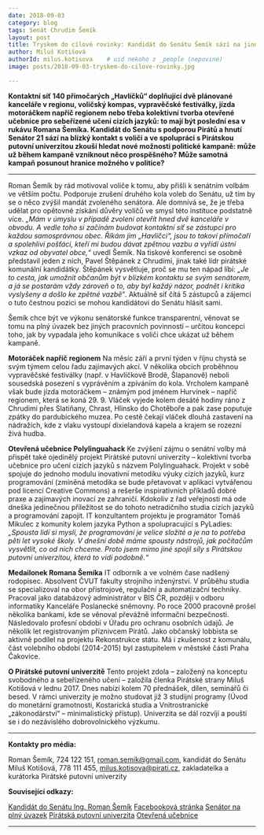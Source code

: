 ```yaml
---
date: 2018-09-03
category: blog
tags: Senát Chrudim Šemík
layout: post
title: Tryskem do cílové rovinky: Kandidát do Senátu Šemík sází na jinou formu komunikace s voliči
author: Miluš Kotišová
authorId: milus.kotisova    # uid nekoho z _people (nepoviné)
image: posts/2018-09-03-tryskem-do-cilove-rovinky.jpg

---
```


**Kontaktní síť 140 přímočarých „Havlíčků“ doplňující dvě plánované kanceláře v regionu, voličský kompas, vypravěčské festiválky, jízda motoráčkem napříč regionem nebo třeba kolektivní tvorba otevřené učebnice pro sebeřízené učení cizích jazyků: to mají být poslední esa v rukávu Romana Šemíka. Kandidát do Senátu s podporou Pirátů a hnutí Senátor 21 sází na blízký kontakt s voliči a ve spolupráci s Pirátskou putovní univerzitou zkouší hledat nové možnosti politické kampaně: může už během kampaně vzniknout něco prospěšného? Může samotná kampaň posunout hranice možného v politice?**

---

Roman Šemík by rád motivoval voliče k tomu, aby přišli k senátním volbám ve větším počtu.
Podporuje zrušení druhého kola voleb do Senátu, už tím by se o něco zvýšil mandát zvoleného
senátora. Ale domnívá se, že je třeba udělat pro opětovné získání důvěry voličů ve smysl této
instituce podstatně více. _„Mám v úmyslu v případě zvolení otevřít hned dvě kanceláře v obvodu. A
vedle toho si začínám budovat kontaktní síť se zástupci pro každou samosprávnou obec. Říkám jim
„Havlíčci“, jsou to takoví přímočaří a spolehliví pošťáci, kteří mi budou dávat zpětnou vazbu a
vyřídí ústní vzkaz od obyvatel obce,“_ uvedl Šemík. Na tiskové konferenci se osobně představil jeden
z nich, Pavel Štěpánek z Chrudimi, jinak také lídr pirátské komunální kandidátky. Štěpánek
vysvětluje, proč se mu ten nápad líbí: _„Je to cesta, jak umožnit občanům být v blízkém kontaktu se
svým senátorem, a já se postarám vždy zároveň o to, aby byl každý názor, podnět i kritika
vyslyšeny a došlo ke zpětné vazbě“_. Aktuálně síť čítá 5 zástupců a zájemci o tuto čestnou pozici se
mohou kandidátovi do Senátu hlásit sami.

Šemík chce být ve výkonu senátorské funkce transparentní, věnovat se tomu na plný úvazek bez
jiných pracovních povinností – určitou koncepci toho, jak by vypadala jeho komunikace s voliči
chce ukázat už během kampaně.

**Motoráček napříč regionem**
Na měsíc září a první týden v říjnu chystá se svým týmem celou řadu zajímavých akcí. V několika
obcích proběhnou vypravěčské festiválky (např. v Havlíčkově Brodě, Šlapanově) neboli sousedská
posezení s vyprávěním a zpíváním do kola. Vrcholem kampaně však bude jízda motoráčkem –
známým pod jménem Hurvínek – napříč regionem, která se koná 29. 9. Vláček vyjede kolem desáté
hodiny ráno z Chrudimi přes Slatiňany, Chrast, Hlinsko do Chotěboře a pak zase poputuje zpátky
do pardubického muzea. Po cestě čekají vláček dlouhá zastavení na nádražích, kde z vlaku vystoupí
dixielandová kapela a krajem se rozezní živá hudba.

**Otevřená učebnice Polylinguahack**
Ke zvýšení zájmu o senátní volby má přispět také ojedinělý projekt Pirátské putovní univerzity –
kolektivní tvorba učebnice pro učení cizích jazyků s názvem Polylinguahack. Projekt v sobě spojuje
do jednoho modulu inovativní metodiku výuky cizích jazyků, kurz programování (zmíněná
metodika se bude přetavovat v aplikaci vytvářenou pod licencí Creative Commons) a rešerše
inspirativních příkladů dobré praxe a zajímavých inovací ze zahraničí. Kdokoliv z řad veřejnosti má
ode dneška jedinečnou příležitost se do tohoto netradičního studia cizích jazyků a programování
zapojit.
IT konzultantem projektu je programátor Tomáš Mikulec z komunity kolem jazyka Python a
spolupracující s PyLadies: _„Spousta lidí si myslí, že programování je velice složité a je na to
potřeba pěti let vysoké školy. V dnešní době máme spousty nástrojů, jak počítačům vysvětlit, co od
nich chceme. Proto jsem mimo jiné spojil síly s Pirátskou putovní univerzitou, která to vidí
podobně.“_

**Medailonek Romana Šemíka**
IT odborník a ve volném čase nadšený rodopisec. Absolvent ČVUT fakulty strojního inženýrství. V
průběhu studia se specializoval na obor přístrojové, regulační a automatizační techniky. Pracoval
jako databázový administrátor v BIS ČR, později v odboru informatiky Kanceláře Poslanecké
sněmovny. Po roce 2000 pracovně prošel několika bankami, kde se věnoval převážně informační
bezpečnosti. Následovalo profesní období v Úřadu pro ochranu osobních údajů. Je několik let
registrovaným příznivcem Pirátů. Jako občanský lobbista se aktivně podílel na projektu
Rekonstrukce státu. Má i zkušenost z komunálu, část volebního období (2014-2015) byl
zastupitelem v městské části Praha Čakovice.

**O Pirátské putovní univerzitě**
Tento projekt zdola – založený na konceptu svobodného a sebeřízeného učení – založila členka
Pirátské strany Miluš Kotišová v lednu 2017. Dnes nabízí kolem 70 přednášek, dílen, seminářů či
besed. V rámci univerzity je možno studovat již 3 studijní programy (Úvod do monetární
gramotnosti, Kostarická studia a Vnitrostranické „zákonodárství“ – minimalistický přístup).
Univerzita se dál rozvíjí a pouští se i do nezávislého dobrovolnického výzkumu.

--------------

**Kontakty pro média:**

Roman Šemík, 724 122 151, roman.semik@gmail.com, kandidát do Senátu
Miluš Kotišová, 778 111 455, milus.kotisova@pirati.cz, zakladatelka a kurátorka Pirátské putovní univerzity

**Související odkazy:**

[Kandidát do Senátu Ing. Roman Šemík](https://romansemik.cz)
[Facebooková stránka](https://facebook.com/SeSemikemDoSenatu)
[Senátor na plný úvazek](https://wiki.pirati.cz/regiony/vysocina/senatni-kampan-chrudim_44)
[Pirátská putovní univerzita](https://facebook.com/groups/257921767995854/)
[Otevřená učebnice](https://wiki.pirati.cz/regiony/vysocina/senatni-kampan-chrudim_44/polylinguahack)

---
